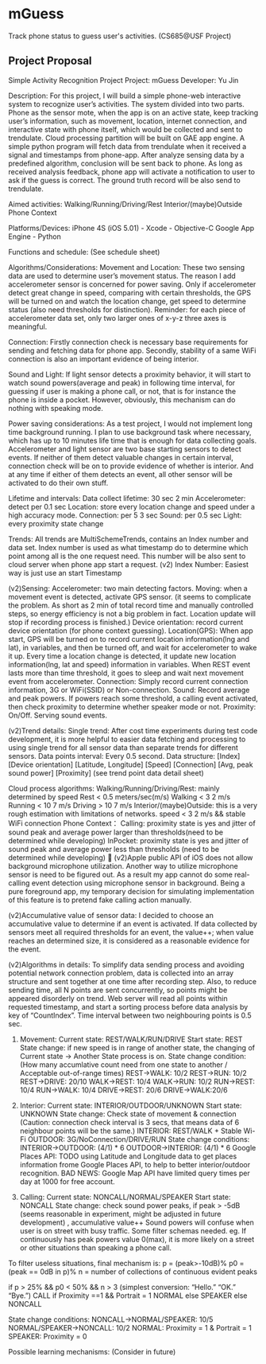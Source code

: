 mGuess
======

Track phone status to guess user's activities. (CS685@USF Project)


Project Proposal
-----------------
Simple Activity Recognition Project
Project: mGuess
Developer: Yu Jin

Description:
For this project, I will build a simple phone-web interactive system to recognize user’s activities. The system divided into two parts. 
Phone as the sensor mote, when the app is on an active state, keep tracking user’s information, such as movement, location, internet connection, and interactive state with phone itself, which would be collected and sent to trendulate. 
Cloud processing partition will be built on GAE app engine. A simple python program will fetch data from trendulate when it received a signal and timestamps from phone-app. After analyze sensing data by a predefined algorithm, conclusion will be sent back to phone.
As long as received analysis feedback, phone app will activate a notification to user to ask if the guess is correct. The ground truth record will be also send to trendulate.

Aimed activities:
Walking/Running/Driving/Rest
Interior/(maybe)Outside
Phone Context

Platforms/Devices:
iPhone 4S (iOS 5.01) - Xcode - Objective-C
Google App Engine - Python

Functions and schedule:
(See schedule sheet)

Algorithms/Considerations:
Movement and Location:
These two sensing data are used to determine user’s movement status. The reason I add accelerometer sensor is concerned for power saving. Only if accelerometer detect great change in speed, comparing with certain thresholds, the GPS will be turned on and watch the location change, get speed to determine status (also need thresholds for distinction).
Reminder: for each piece of accelerometer data set, only two larger ones of x-y-z three axes is meaningful.

Connection:
Firstly connection check is necessary base requirements for sending and fetching data for phone app. Secondly, stability of a same WiFi connection is also an important evidence of being interior.

Sound and Light:
If light sensor detects a proximity behavior, it will start to watch sound powers(average and peak) in following time interval, for guessing if user is making a phone call, or not, that is for instance the phone is inside a pocket. However, obviously, this mechanism can do nothing with speaking mode.

Power saving considerations:
As a test project, I would not implement long time background running. I plan to use background task where necessary, which has up to 10 minutes life time that is enough for data collecting goals.
Accelerometer and light sensor are two base starting sensors to detect events. If neither of them detect valuable changes in certain interval, connection check will be on to provide evidence of whether is interior. And at any time if either of them detects an event, all other sensor will be activated to do their own stuff.

Lifetime and intervals:
Data collect lifetime: 30 sec 2 min
Accelerometer: detect per 0.1 sec
Location: store every location change and speed under a high accuracy mode.
Connection: per 5  3 sec
Sound: per 0.5 sec
Light: every proximity state change

Trends:
All trends are MultiSchemeTrends, contains an Index number and data set.
Index number is used as what timestamp do to determine which point among all is the one request need. This number will be also sent to cloud server when phone app start a request.
(v2) Index Number: Easiest way is just use an start Timestamp

(v2)Sensing:
Accelerometer: two main detecting factors.
Moving: when a movement event is detected, activate GPS sensor.  (it seems to complicate the problem. As short as 2 min of total record time and manually controlled steps, so energy efficiency is not a big problem in fact. Location update will stop if recording process is finished.)
Device orientation: record current device orientation (for phone context guessing).
Location(GPS):
	When app start, GPS will be turned on to record current location information(lng and lat), in variables, and then be turned off, and wait for accelerometer to wake it up. Every time a location change is detected, it update new location information(lng, lat and speed) information in variables. When REST event lasts more than time threshold, it goes to sleep and wait next movement event from accelerometer.
Connection:
	Simply record current connection information, 3G or WiFi(SSID) or Non-connection.
Sound:
	Record average and peak powers. If powers reach some threshold, a calling event activated, then check proximity to determine whether speaker mode or not.
Proximity:
	On/Off. Serving sound events.

(v2)Trend details:
Single trend: After cost time experiments during test code development, it is more helpful to easier data fetching and processing to using single trend for all sensor data than separate trends for different sensors.
Data points interval: Every 0.5 second.
Data structure: [Index] [Device orientation] [Latitude, Longitude] [Speed] [Connection] [Avg, peak sound power] [Proximity] (see trend point data detail sheet)



Cloud process algorithms:
Walking/Running/Driving/Rest: mainly determined by speed
Rest < 0.5 meters/sec(m/s)
Walking < 3 2 m/s
Running < 10 7 m/s
Driving > 10 7 m/s
Interior/(maybe)Outside: this is a very rough estimation with limitations of networks.
speed < 3 2 m/s && stable WiFi connection
Phone Context：
Calling: proximity state is yes and jitter of sound peak and average power larger than thresholds(need to be determined while developing) 
InPocket: proximity state is yes and jitter of sound peak and average power less than thresholds (need to be determined while developing)

(v2)Apple public API of iOS does not allow background microphone utilization. Another way to utilize microphone sensor is need to be figured out. As a result my app cannot do some real-calling event detection using microphone sensor in background. Being a pure foreground app, my temporary decision for simulating implementation of this feature is to pretend fake calling action manually.

(v2)Accumulative value of sensor data:
I decided to choose an accumulative value to determine if an event is activated. If data collected by sensors meet all required thresholds for an event, the value++; when value reaches an determined size, it is considered as a reasonable evidence for the event.

(v2)Algorithms in details:
To simplify data sending process and avoiding potential network connection problem, data is collected into an array structure and sent together at one time after recording step. 
Also, to reduce sending time, all N points are sent concurrently, so points might be appeared disorderly on trend. Web server will read all points within requested timestamp, and start a sorting process before data analysis by key of “CountIndex”.
Time interval between two neighbouring points is 0.5 sec.

1. Movement:
Current state: REST/WALK/RUN/DRIVE
Start state: REST
State change: if new speed is in range of another state, the changing of Current state -> Another State process is on.
State change condition:
 (How many accumlative count need from one state to another / Acceptable out-of-range times)
	REST->WALK: 10/2
	REST->RUN: 10/2
	REST->DRIVE: 20/10
	WALK->REST: 10/4
WALK->RUN: 10/2
	RUN->REST: 10/4
	RUN->WALK: 10/4
	DRIVE->REST: 20/6
	DRIVE->WALK:20/6

2. Interior:
Current state: INTERIOR/OUTDOOR/UNKNOWN
Start state: UNKNOWN
State change: Check state of movement & connection (Caution: connection check interval is 3 secs, that means data of 6 neighbour points will be the same.)
	INTERIOR: REST/WALK + Stable Wi-Fi
	OUTDOOR: 3G/NoConnection/DRIVE/RUN
State change conditions:
	INTERIOR->OUTDOOR: (4/1) * 6
OUTDOOR->INTERIOR: (4/1) * 6
Google Places API: TODO using Latitude and Longitude data to get places information frome Google Places API, to help to better interior/outdoor recognition.
BAD NEWS: Google Map API have limited query times per day at 1000 for free account.

3. Calling:
Current state: NONCALL/NORMAL/SPEAKER
Start state: NONCALL
State change: check sound power peaks, if peak > -5dB (seems reasonable in experiment, might be adjusted in future development) , accumulative value++
Sound powers will confuse when user is on street with busy traffic. Some filter schemas needed. eg. If continuously has peak powers value 0(max), it is more likely on a street or other situations than speaking a phone call.

To filter useless situations, final mechanism is:
p = (peak>-10dB)%
p0 = (peak == 0dB in p)%
n = number of collections of continuous evident peaks

if p > 25% && p0 < 50% && n > 3 (simplest conversion: “Hello.” “OK.” “Bye.”)
CALL
if Proximity ==1 && Portrait = 1
NORMAL
else
SPEAKER
else
	NONCALL

State change conditions:
	NONCALL->NORMAL/SPEAKER: 10/5
	NORMAL/SPEAKER->NONCALL: 10/2
	NORMAL: Proximity = 1 & Portrait = 1
	SPEAKER: Proximity = 0
	

Possible learning mechanisms:
(Consider in future)

